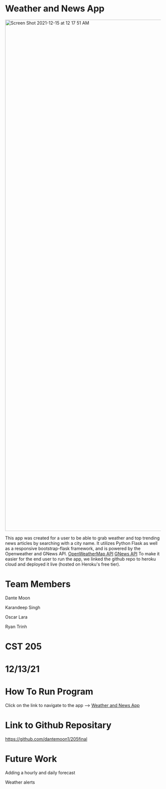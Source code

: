 # Weather and News App
<img width="1656" alt="Screen Shot 2021-12-15 at 12 17 51 AM" src="https://user-images.githubusercontent.com/54912970/146150286-3ddc9750-f2ea-4d1c-aa29-50203a9d9184.png">

This app was created for a user to be able to grab weather and top trending news articles by searching with a city name.
It utilizes Python Flask as well as a responsive bootstrap-flask framework, and is powered by the Openweather and GNews API.
[OpenWeatherMap API](https://openweathermap.org/api)
[GNews API](https://gnews.io/)
To make it easier for the end user to run the app, we linked the github repo to heroku cloud and deployed it live (hosted on Heroku's free tier).

# Team Members
Dante Moon

Karandeep Singh

Oscar Lara

Ryan Trinh

# CST 205
# 12/13/21
# How To Run Program
Click on the link to navigate to the app -->
[Weather and News App](https://weather205app.herokuapp.com/)
# Link to Github Repositary
https://github.com/dantemoon1/205final
# Future Work
Adding a hourly and daily forecast

Weather alerts


